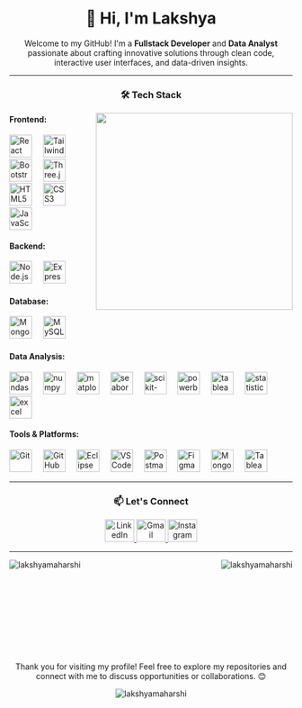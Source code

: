<h1 align="center">👋 Hi, I'm Lakshya</h1>

<p align="center">Welcome to my GitHub! I'm a <b>Fullstack Developer</b> and <b>Data Analyst</b> passionate about crafting innovative solutions through clean code, interactive user interfaces, and data-driven insights.</p>

---

<h3 align="center">🛠️ Tech Stack</h3>
<img src="https://raw.githubusercontent.com/sanjay-kv/sanjay-kv/main/Assets/illustration.png" min-width="300px" max-width="300px" width="350px" align="right"> 
<h4 align="left">Frontend:</h4>
<div align="left">
  <img src="https://cdn.jsdelivr.net/gh/devicons/devicon/icons/react/react-original-wordmark.svg" height="40" alt="React" />
  <img width="12" />
  <img src="https://skillicons.dev/icons?i=tailwind" height="40" alt="Tailwind CSS" />
  <img width="12" />
  <img src="https://cdn.simpleicons.org/bootstrap/7952B3" height="40" alt="Bootstrap" />
  <img width="12" />
  <img src="https://skillicons.dev/icons?i=threejs" height="40" alt="Three.js" />
  <img width="12" />
  <img src="https://cdn.jsdelivr.net/gh/devicons/devicon/icons/html5/html5-original.svg" height="40" alt="HTML5" />
  <img width="12" />
  <img src="https://cdn.jsdelivr.net/gh/devicons/devicon/icons/css3/css3-original.svg" height="40" alt="CSS3" />
  <img width="12" />
  <img src="https://cdn.jsdelivr.net/gh/devicons/devicon/icons/javascript/javascript-plain.svg" height="40" alt="JavaScript" />
</div>

<h4 align="left">Backend:</h4>
<div align="left">
  <img src="https://img.shields.io/badge/Node.js-339933?logo=nodedotjs&logoColor=white&style=for-the-badge" height="40" alt="Node.js" />
  <img width="12" />
  <img src="https://img.shields.io/badge/Express-000000?logo=express&logoColor=white&style=for-the-badge" height="40" alt="Express.js" />
</div>

<h4 align="left">Database:</h4>
<div align="left">
  <img src="https://img.shields.io/badge/MongoDB-47A248?logo=mongodb&logoColor=white&style=for-the-badge" height="40" alt="MongoDB" />
  <img width="12" />
  <img src="https://img.shields.io/badge/MySQL-4479A1?logo=mysql&logoColor=white&style=for-the-badge" height="40" alt="MySQL" />
</div>

<h4 align="left">Data Analysis:</h4>
<div align="left">
  <img src="https://img.shields.io/badge/Pandas-150458?logo=pandas&logoColor=white&style=for-the-badge" height="40" alt="pandas logo"  />
  <img width="12" />
  <img src="https://img.shields.io/badge/NumPy-013243?logo=numpy&logoColor=white&style=for-the-badge" height="40" alt="numpy logo"  />
  <img width="12" />
  <img src="https://img.shields.io/badge/Matplotlib-11557C?logo=python&logoColor=white&style=for-the-badge" height="40" alt="matplotlib logo"  />
  <img width="12" />
  <img src="https://img.shields.io/badge/Seaborn-3776AB?logo=python&logoColor=white&style=for-the-badge" height="40" alt="seaborn logo"  />
  <img width="12" />
  <img src="https://img.shields.io/badge/Scikit--Learn-F7931E?logo=scikitlearn&logoColor=white&style=for-the-badge" height="40" alt="scikit-learn logo"  />
  <img width="12" />
  <img src="https://img.shields.io/badge/Power%20BI-F2C811?logo=powerbi&logoColor=white&style=for-the-badge" height="40" alt="powerbi logo"  />
  <img width="12" />
  <img src="https://img.shields.io/badge/Tableau-E97627?logo=tableau&logoColor=white&style=for-the-badge" height="40" alt="tableau logo"  />
  <img width="12" />
  <img src="https://img.shields.io/badge/Statistics-000000?logo=statcounter&logoColor=white&style=for-the-badge" height="40" alt="statistics logo"  />
  <img width="12" />
  <img src="https://img.shields.io/badge/Excel-217346?logo=microsoft-excel&logoColor=white&style=for-the-badge" height="40" alt="excel logo"  />
</div>

<h4 align="left">Tools & Platforms:</h4>
<div align="left">
  <img src="https://img.shields.io/badge/Git-%23F05033.svg?style=for-the-badge&logo=git&logoColor=white" height="40" alt="Git" />
  <img width="12" />
  <img src="https://img.shields.io/badge/GitHub-%23181717.svg?style=for-the-badge&logo=github&logoColor=white" height="40" alt="GitHub" />
  <img width="12" />
  <img src="https://img.shields.io/badge/Eclipse-%232C2255.svg?style=for-the-badge&logo=eclipse&logoColor=white" height="40" alt="Eclipse" />
  <img width="12" />
  <img src="https://img.shields.io/badge/VS%20Code-%23007ACC.svg?style=for-the-badge&logo=visual-studio-code&logoColor=white" height="40" alt="VS Code" />
  <img width="12" />
  <img src="https://img.shields.io/badge/Postman-%23FF6C37.svg?style=for-the-badge&logo=postman&logoColor=white" height="40" alt="Postman" />
  <img width="12" />
  <img src="https://img.shields.io/badge/Figma-%23F24E1E.svg?style=for-the-badge&logo=figma&logoColor=white" height="40" alt="Figma" />
  <img width="12" />
  <img src="https://img.shields.io/badge/MongoDB_Compass-%2347A248.svg?style=for-the-badge&logo=mongodb&logoColor=white" height="40" alt="MongoDB Compass" />
  <img width="12" />
  <img src="https://img.shields.io/badge/Tableau-%23E97627.svg?style=for-the-badge&logo=tableau&logoColor=white" height="40" alt="Tableau" />
</div>

---

<h3 align="center">📫 Let's Connect</h3>
<div align="center">
  <a href="https://www.linkedin.com/in/lakshya-maharshi-056006309" target="_blank">
    <img src="https://raw.githubusercontent.com/maurodesouza/profile-readme-generator/master/src/assets/icons/social/linkedin/default.svg" width="52" height="40" alt="LinkedIn" />
  </a>
  <a href="mailto:lakshyamaharshi007@gmail.com" target="_blank">
    <img src="https://raw.githubusercontent.com/maurodesouza/profile-readme-generator/master/src/assets/icons/social/gmail/default.svg" width="52" height="40" alt="Gmail" />
  </a>
  <a href="https://www.instagram.com/mai_lakshya_hoon/" target="_blank">
    <img src="https://raw.githubusercontent.com/maurodesouza/profile-readme-generator/master/src/assets/icons/social/instagram/default.svg" width="52" height="40" alt="Instagram" />
  </a>
</div>

---



<p><img align="left" src="https://github-readme-stats.vercel.app/api/top-langs?username=lakshyamaharshi&show_icons=true&locale=en&layout=compact" alt="lakshyamaharshi" /></p>

<p>&nbsp;<img align="right" src="https://github-readme-stats.vercel.app/api?username=lakshyamaharshi&show_icons=true&locale=en" alt="lakshyamaharshi" /></p>
<br/><br/>
<br/><br/>
<br/><br/>
<br/><br/>
<p align="center">Thank you for visiting my profile! Feel free to explore my repositories and connect with me to discuss opportunities or collaborations. 😊</p>
<p align="center"> <img src="https://komarev.com/ghpvc/?username=lakshyamaharshi&label=Profile%20views&color=0e75b6&style=flat" alt="lakshyamaharshi" /> </p>
